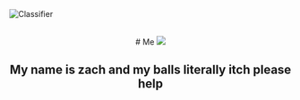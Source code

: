 
<img src="https://atpajdskvqi.pythonanywhere.com/banner.png" alt="Classifier">

<p align="center"> <br>
  # Me
  <img src="https://media.discordapp.net/attachments/1001994127212294176/1010586838064443412/unknown.png" />
</p>
<h2 style="text-align: center"> My name is zach and my balls literally itch please help </h2>
